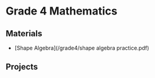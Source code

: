 # Grade 4 Mathematics
## Materials 
* [Shape Algebra](/grade4/shape algebra practice.pdf)
## Projects 
